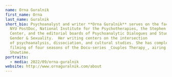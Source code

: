 ```yaml
---
name: Orna Guralnik
first_name: Orna
last_name: Guralnik
short_bio: Psychoanalyst and writer **Orna Guralnik** serves on the faculty of
  NYU PostDoc, National Institute for the Psychotherapies, the Stephen Mitchel
  Center, and the editorial boards of Psychoanalytic Dialogues and Studies in
  Gender & Sexuality.  Her writing centers on the intersection
  of psychoanalysis, dissociation, and cultural studies. She has completed the
  filming of four seasons of the Docu-series _Couples Therapy_, airing on
  Showtime.
portraits:
  - media: 2022/09/orna-guralnik
website: http://www.ornaguralnik.com/about
---
```

